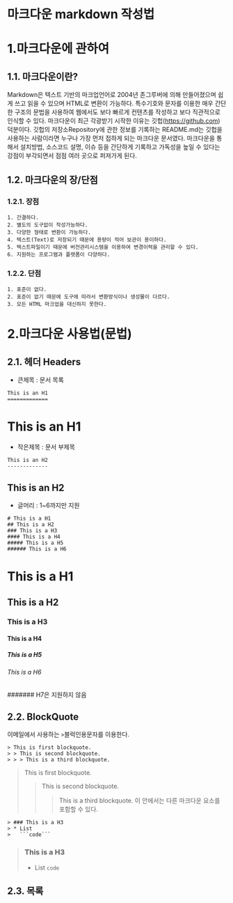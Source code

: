 마크다운 markdown 작성법
========================

1.마크다운에 관하여
===================

1.1. 마크다운이란?
-----------------

Markdown은 텍스트 기반의 마크업언어로 2004년 존그루버에 의해 만들어졌으며 쉽게 쓰고 읽을 수 있으며 HTML로 변환이 가능하다.
특수기호와 문자를 이용한 매우 간단한 구조의 문법을 사용하여 웹에서도 보다 빠르게 컨텐츠를 작성하고 보다 직관적으로 인식할 수 있다. 
마크다운이 최근 각광받기 시작한 이유는 깃헙(https://github.com) 덕분이다. 
깃헙의 저장소Repository에 관한 정보를 기록하는 README.md는 깃헙을 사용하는 사람이라면 누구나 가장 먼저 접하게 되는 마크다운 문서였다. 
마크다운을 통해서 설치방법, 소스코드 설명, 이슈 등을 간단하게 기록하고 가독성을 높일 수 있다는 강점이 부각되면서 점점 여러 곳으로 퍼져가게 된다.

1.2. 마크다운의 장/단점
-----------------------

### 1.2.1. 장점

```
1. 간결하다.
2. 별도의 도구없이 작성가능하다.
3. 다양한 형태로 변환이 가능하다.
4. 텍스트(Text)로 저장되기 때문에 용량이 적어 보관이 용이하다.
5. 텍스트파일이기 때문에 버전관리시스템을 이용하여 변경이력을 관리할 수 있다.
6. 지원하는 프로그램과 플랫폼이 다양하다.
```

### 1.2.2. 단점

```
1. 표준이 없다.
2. 표준이 없기 때문에 도구에 따라서 변환방식이나 생성물이 다르다.
3. 모든 HTML 마크업을 대신하지 못한다.
```
2.마크다운 사용법(문법)
======================

2.1. 헤더 Headers
-----------------

* 큰제목 : 문서 목록
```
This is an H1
=============
```

This is an H1
=============

* 작은제목 : 문서 부제목
```
This is an H2
-------------
```

This is an H2
-------------

* 글머리 : 1~6까지만 지원
```
# This is a H1
## This is a H2
### This is a H3
#### This is a H4
##### This is a H5
###### This is a H6
```

# This is a H1
## This is a H2
### This is a H3
#### This is a H4
##### This is a H5
###### This is a H6
####### H7은 지원하지 않음

2.2. BlockQuote
---------------
이메일에서 사용하는 ```>```블럭인용문자를 이용한다.
```
> This is first blockquote.
> > This is second blockquote.
> > > This is a third blockquote.
```
> This is first blockquote.
> > This is second blockquote.
> > > This is a third blockquote.
이 안에서는 다른 마크다운 요소를 포함할 수 있다.
```
> ### This is a H3
> * List
>   ```code```
```
> ### This is a H3
> * List
>   ```code```

2.3. 목록
---------
